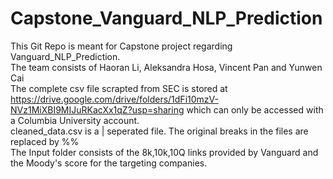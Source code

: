 # Capstone_Vanguard_NLP_Prediction

This Git Repo is meant for Capstone project regarding Vanguard_NLP_Prediction.<br />
The team consists of Haoran Li, Aleksandra Hosa, Vincent Pan and Yunwen Cai<br />
The complete csv file scrapted from SEC is stored at https://drive.google.com/drive/folders/1dFi10mzV-NVz1MiXBI9MIJuRKacXx1qZ?usp=sharing which can only be accessed with a Columbia University account.<br />
cleaned_data.csv is a | seperated file. The original breaks in the files are replaced by %% <br />
The Input folder consists of the 8k,10k,10Q links provided by Vanguard and the Moody's score for the targeting companies.<br />
